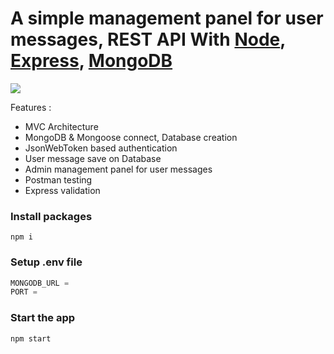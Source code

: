 # A simple management panel for user messages, REST API With [Node](https://nodejs.org/), [Express](https://expressjs.com/), [MongoDB](https://www.mongodb.com/)

<img src="https://github.com/AshkanHagh/express-Book-Store/raw/master/images/hero-rest-large@2x.jpg" max-width="100%"/>

Features :

* MVC Architecture
* MongoDB & Mongoose connect, Database creation
* JsonWebToken  based authentication
* User message save on Database
* Admin management panel for user messages
* Postman testing
* Express validation



### Install packages
```
npm i
```

### Setup .env file
``` javascript
MONGODB_URL = 
PORT = 
```

### Start the app
```
npm start
```